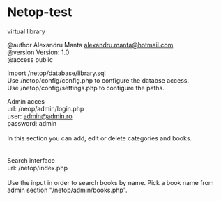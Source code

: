 # Netop-test
virtual library

@author   	Alexandru Manta <alexandru.manta@hotmail.com><br />
@version  	Version: 1.0<br />
@access   	public<br />

Import /netop/database/library.sql<br />
Use /netop/config/config.php to configure the databse access.<br />
Use /netop/config/settings.php to configure the paths.<br />

Admin acces<br />
  url: /neop/admin/login.php<br />
  user: admin@admin.ro<br />
  password: admin<br />
  <br />
  In this section you can add, edit or delete categories and books.<br />
<br />
<br />
Search interface<br />
  url: /netop/index.php<br />
  <br />
  Use the input in order to search books by name. Pick a book name from admin section "/netop/admin/books.php".<br />
<br />




